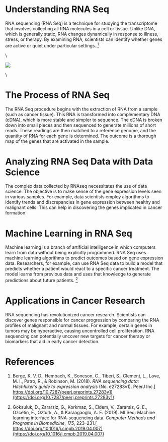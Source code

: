 <!--StartFragment-->


# Understanding RNA Seq

RNA sequencing (RNA Seq) is a technique for studying the transcriptome that involves collecting all RNA molecules in a cell or tissue. Unlike DNA, which is generally static, RNA changes dynamically in response to illness, stress, or therapy. By examining RNA, scientists can identify whether genes are active or quiet under particular settings..[<sup>1</sup>](https://doi.org/10.7287/peerj.preprints.27283v1)

\


![](https://lh7-rt.googleusercontent.com/docsz/AD_4nXeAonAI9RcR54cLpcR2i7Sz4FY5yXqsKYsNycksq8J6FaKZBLXapWKwq252cwbfZjYhrKhyRcabHGJ7YQoJNDsmFQfPMmhdljL8ATh9IUTJeL96UqPuCHolEag_ftNF5leL6zxFF9RS1QYq2uh0HJc8z_uQ?key=-2gQazfvPq_mdsGIfayaqg)

\



# The Process of RNA Seq

The RNA Seq procedure begins with the extraction of RNA from a sample (such as cancer tissue). This RNA is transformed into complementary DNA (cDNA), which is more stable and simpler to sequence. The cDNA is broken down into small pieces and then sequenced to generate millions of short reads. These readings are then matched to a reference genome, and the quantity of RNA for each gene is determined. The outcome is a thorough map of the genes that are activated in the sample.


# Analyzing RNA Seq Data with Data Science

The complex data collected by RNAseq necessitates the use of data science. The objective is to make sense of the gene expression levels seen in various samples. For example, data scientists employ algorithms to identify trends and discrepancies in gene expression between healthy and malignant cells. This can help in discovering the genes implicated in cancer formation.


# Machine Learning in RNA Seq

Machine learning is a branch of artificial intelligence in which computers learn from data without being explicitly programmed. RNA Seq uses machine learning algorithms to predict outcomes based on gene expression data. Researchers, for example, can use RNA Seq data to build a model that predicts whether a patient would react to a specific cancer treatment. The model learns from previous data and uses that knowledge to generate predictions about future patients. [<sup>2</sup>](https://doi.org/10.1016/j.cmpb.2019.04.007)


# Applications in Cancer Research

RNA sequencing has revolutionized cancer research. Scientists can discover genes responsible for cancer progression by comparing the RNA profiles of malignant and normal tissues. For example, certain genes in tumors may be hyperactive, causing uncontrolled cell proliferation. RNA sequencing can potentially uncover new targets for cancer therapy or biomarkers that aid in early cancer detection.


# References 

1. Berge, K. V. D., Hembach, K., Soneson, C., Tiberi, S., Clement, L., Love, M. I., Patro, R., & Robinson, M. (2018). _RNA sequencing data: Hitchhiker’s guide to expression analysis_ (No. e27283v1). PeerJ Inc.[ https://doi.org/10.7287/peerj.preprints.27283v1](https://doi.org/10.7287/peerj.preprints.27283v1)

2) Goksuluk, D., Zararsiz, G., Korkmaz, S., Eldem, V., Zararsiz, G. E., Ozcetin, E., Ozturk, A., & Karaagaoglu, A. E. (2019). MLSeq: Machine learning interface for RNA-sequencing data. _Computer Methods and Programs in Biomedicine_, _175_, 223–231.[ https://doi.org/10.1016/j.cmpb.2019.04.007](https://doi.org/10.1016/j.cmpb.2019.04.007)

<!--EndFragment-->
